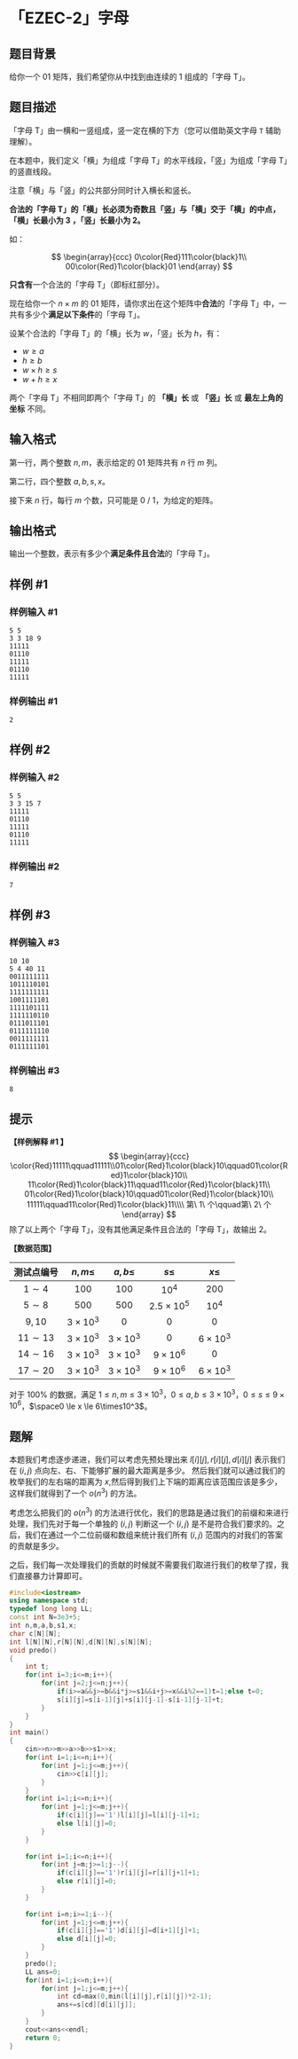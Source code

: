 # 「EZEC-2」字母

## 题目背景

给你一个 $01$ 矩阵，我们希望你从中找到由连续的 $1$ 组成的「字母 T」。

## 题目描述

「字母 T」由一横和一竖组成，竖一定在横的下方（您可以借助英文字母 `T` 辅助理解）。

在本题中，我们定义「横」为组成「字母 T」的水平线段，「竖」为组成「字母 T」的竖直线段。

注意「横」与「竖」的公共部分同时计入横长和竖长。

**合法的「字母 T」的「横」长必须为奇数且「竖」与「横」交于「横」的中点，「横」长最小为 $3$ ，「竖」长最小为 $2$。**


如：

$$
    \begin{array}{ccc}
       0\color{Red}111\color{black}1\\
       00\color{Red}1\color{black}01
    \end{array}
$$

**只含有**一个合法的「字母 T」（即标红部分）。


现在给你一个 $n \times m$ 的 $01$ 矩阵，请你求出在这个矩阵中**合法**的「字母 T」中，一共有多少个**满足以下条件**的「字母 T」。 

设某个合法的「字母 T」的「横」长为 $w$，「竖」长为 $h$，有：

- $w\ge a$
- $h\ge b$
- $w\times h \ge s$
- $w+h\ge x$

两个「字母 T」不相同即两个「字母 T」的 **「横」长** 或 **「竖」长** 或 **最左上角的坐标** 不同。

## 输入格式

第一行，两个整数 $n,m$，表示给定的 $01$ 矩阵共有 $n$ 行 $m$ 列。

第二行，四个整数 $a,b,s,x$。

接下来 $n$ 行，每行 $m$ 个数，只可能是 $0$ / $1$，为给定的矩阵。

## 输出格式

输出一个整数，表示有多少个**满足条件且合法**的「字母 T」。

## 样例 #1

### 样例输入 #1

```
5 5
3 3 18 9
11111
01110
11111
01110
11111
```

### 样例输出 #1

```
2
```

## 样例 #2

### 样例输入 #2

```
5 5
3 3 15 7
11111
01110
11111
01110
11111
```

### 样例输出 #2

```
7
```

## 样例 #3

### 样例输入 #3

```
10 10
5 4 40 11
0011111111
1011110101
1111111111
1001111101
1111101111
1111110110
0111011101
0111111110
0011111111
0111111101
```

### 样例输出 #3

```
8
```

## 提示

**【样例解释 #1 】**
$$
    \begin{array}{ccc}
      \color{Red}11111\qquad11111\\01\color{Red}1\color{black}10\qquad01\color{Red}1\color{black}10\\
      11\color{Red}1\color{black}11\qquad11\color{Red}1\color{black}11\\
      01\color{Red}1\color{black}10\qquad01\color{Red}1\color{black}10\\
      11111\qquad11\color{Red}1\color{black}11\\\\
      第\ 1\ 个\qquad第\ 2\ 个
    \end{array}
$$
除了以上两个「字母 T」，没有其他满足条件且合法的「字母 T」，故输出 $2$。

**【数据范围】**       

|    测试点编号    |    $n,m\le$    |    $a,b\le$    |      $s\le$      |     $x\le$     |
| :---------: | :------------: | :------------: | :--------------: | :------------: |
| $1 \sim 4$  |     $100$      |     $100$      |      $10^4$      |     $200$      |
| $5 \sim 8$  |     $500$      |     $500$      | $2.5\times 10^5$ |     $10^4$     |
|   $9,10$    | $3\times 10^3$ |      $0$       |       $0$        |      $0$       |
| $11\sim 13$ | $3\times 10^3$ | $3\times 10^3$ |       $0$        | $6\times 10^3$ |
| $14\sim 16$ | $3\times 10^3$ | $3\times 10^3$ |  $9\times 10^6$  |      $0$       |
| $17\sim 20$ | $3\times 10^3$ | $3\times 10^3$ |  $9\times 10^6$  | $6\times 10^3$ |

对于 $100\%$ 的数据，满足 $1 \le n,m \le 3\times 10^3$，$0 \le a,b \le 3\times10^3$，$0 \le s \le 9\times10^6$，$\space0 \le x \le 6\times10^3$。

## 题解
本题我们考虑逐步递进，我们可以考虑先预处理出来 $l[i][j],r[i][j],d[i][j]$ 表示我们在 $(i,j)$ 点向左、右、下能够扩展的最大距离是多少。
然后我们就可以通过我们的枚举我们的左右端的距离为 $x$,然后得到我们上下端的距离应该范围应该是多少，这样我们就得到了一个 $o(n^3)$ 的方法。

考虑怎么把我们的 $o(n^3)$ 的方法进行优化，我们的思路是通过我们的前缀和来进行处理，我们先对于每一个单独的 $(i,j)$ 判断这一个 $(i,j)$ 是不是符合我们要求的。之后，我们在通过一个二位前缀和数组来统计我们所有 $(i,j)$ 范围内的对我们的答案的贡献是多少。

之后，我们每一次处理我们的贡献的时候就不需要我们取进行我们的枚举了捏，我们直接暴力计算即可。

```cpp
#include<iostream>
using namespace std;
typedef long long LL;
const int N=3e3+5;
int n,m,a,b,s1,x;
char c[N][N];
int l[N][N],r[N][N],d[N][N],s[N][N];
void predo()
{
	int t;
	for(int i=3;i<=m;i++){
		for(int j=2;j<=n;j++){
			if(i>=a&&j>=b&&i*j>=s1&&i+j>=x&&i%2==1)t=1;else t=0;
			s[i][j]=s[i-1][j]+s[i][j-1]-s[i-1][j-1]+t;
		}
	}	
}
int main()
{
	cin>>n>>m>>a>>b>>s1>>x;
	for(int i=1;i<=n;i++){
		for(int j=1;j<=m;j++){
			cin>>c[i][j];
		}
	}
	for(int i=1;i<=n;i++){
		for(int j=1;j<=m;j++){
			if(c[i][j]=='1')l[i][j]=l[i][j-1]+1;
			else l[i][j]=0;
		}
	}
	
	for(int i=1;i<=n;i++){
		for(int j=m;j>=1;j--){
			if(c[i][j]=='1')r[i][j]=r[i][j+1]+1;
			else r[i][j]=0;
		}
	}
	
	for(int i=n;i>=1;i--){
		for(int j=1;j<=m;j++){
			if(c[i][j]=='1')d[i][j]=d[i+1][j]+1;
			else d[i][j]=0;
		}
	}
	predo();
	LL ans=0;
	for(int i=1;i<=n;i++){
		for(int j=1;j<=m;j++){
			int cd=max(0,min(l[i][j],r[i][j])*2-1);
			ans+=s[cd][d[i][j]];
		}
	}
	cout<<ans<<endl;
	return 0;
}

```